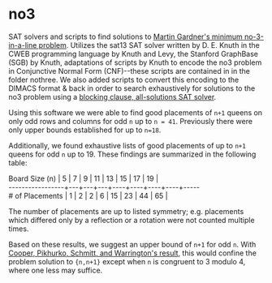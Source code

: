 # no3
SAT solvers and scripts to find solutions to [Martin Gardner's minimum no-3-in-a-line problem](https://arxiv.org/abs/1206.5350). Utilizes the sat13 SAT solver written by D. E. Knuth in the CWEB programming language by Knuth and Levy, the Stanford GraphBase (SGB) by Knuth, adaptations of scripts by Knuth to encode the no3 problem in Conjunctive Normal Form (CNF)--these scripts are contained in in the folder nothree. We also added scripts to convert this encoding to the DIMACS format & back in order to search exhaustively for solutions to the no3 problem using a [blocking clause, all-solutions SAT solver](https://arxiv.org/abs/1510.00523).

Using this software we were able to find good placements of `n+1` queens on only odd rows and columns for odd `n` up to `n = 41`. Previously there were only upper bounds established for up to `n=18`.

Additionally, we found exhaustive lists of good placements of up to `n+1` queens for odd `n` up to 19. These findings are summarized in the following table:

Board Size (n)   | 5 | 7 | 9 | 11 | 13 | 15 | 17 | 19 |  
-----------------+---+---+---+----+----+----+----+-----   
\# of Placements | 1 | 2 | 2 | 6  | 15 | 23 | 44 | 65 |

The number of placements are up to listed symmetry; e.g. placements which differed only by a reflection or a rotation were not counted multiple times.

Based on these results, we suggest an upper bound of `n+1` for odd `n`. With [Cooper, Pikhurko, Schmitt, and Warrington's result](https://arxiv.org/abs/1206.5350), this would confine the problem solution to `{n,n+1}` except when `n` is congruent to 3 modulo 4, where one less may suffice.

